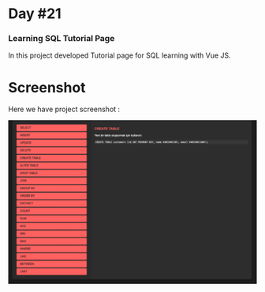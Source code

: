 # Day #21

### Learning SQL Tutorial Page
In this project developed Tutorial page for SQL learning with Vue JS.

# Screenshot
Here we have project screenshot :

![screenshot](screenshot.png)